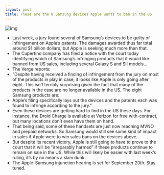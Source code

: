 ```yaml
---
layout: post
title: These are the 8 Samsung devices Apple wants to ban in the US
---
```

![img](http://media.idownloadblog.com/wp-content/uploads/2012/08/samsung-phones.jpg)
* Last week, a jury found several of Samsung’s devices to be guilty of infringement on Apple’s patents. The damages awarded thus far total around $1 billion dollars, but Apple is seeking much more than that.
* The Cupertino company has filed a notice with the court today identifying which of Samsung’s infringing products that it would like banned from US sales, including several Galaxy S and SII models…
* The Verge reports:
* “Despite having received a finding of infringement from the jury on most of the products in play in case, it looks like Apple is only going after eight. This isn’t terribly surprising given the fact that many of the products in the case are no longer available in the US. The eight Samsung products are:
* Apple’s filing specifically lays out the devices and the patents each was found to infringe according to the jury.”
* Even these devices are getting hard to find in the US these days. For instance, the Droid Charge is available at Verizon for free with-contract, but many locations don’t even have them on hand.
* That being said, some of these handsets are just now reaching MVNO and prepaid networks. So Samsung would still see some kind of impact in sales if Apple were to win sales bans on the devices above.
* But despite its recent victory, Apple is still going to have to prove to the court that it will be “irreparably harmed” if these products continue to remain on sale in the US. While this will likely be easier with last week’s ruling, it’s by no means a slam dunk.
* The Apple-Samsung injunction hearing is set for September 20th. Stay tuned.

